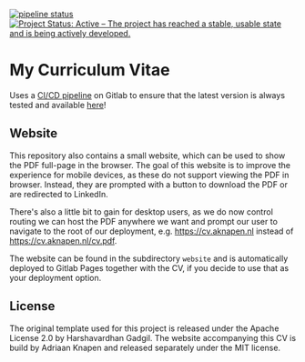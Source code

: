 [![pipeline status](https://gitlab.com/Addono/CV/badges/master/pipeline.svg)](https://gitlab.com/Addono/CV/commits/master)
[![Project Status: Active – The project has reached a stable, usable state and is being actively developed.](https://www.repostatus.org/badges/latest/active.svg)](https://www.repostatus.org/#active)

# My Curriculum Vitae
Uses a [CI/CD pipeline](https://gitlab.com/Addono/CV/pipelines) on Gitlab to ensure that the latest version is always tested and available [here](https://cv.aknapen.nl)!

## Website
This repository also contains a small website, which can be used to show the PDF full-page in the browser. The goal of this website is to improve the experience for mobile devices, as these do not support viewing the PDF in browser. Instead, they are prompted with a button to download the PDF or are redirected to LinkedIn.

There's also a little bit to gain for desktop users, as we do now control routing we can host the PDF anywhere we want and prompt our user to navigate to the root of our deployment, e.g. https://cv.aknapen.nl instead of https://cv.aknapen.nl/cv.pdf.

The website can be found in the subdirectory `website` and is automatically deployed to Gitlab Pages together with the CV, if you decide to use that as your deployment option.

## License

The original template used for this project is released under the Apache License 2.0 by Harshavardhan Gadgil. The website accompanying this CV is build by Adriaan Knapen and released separately under the MIT license.


